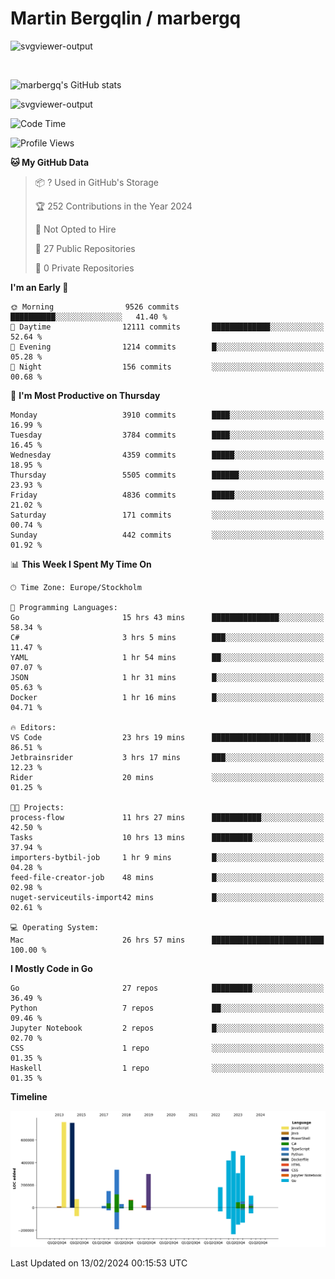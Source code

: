 # Martin Bergqlin / marbergq

![svgviewer-output](https://user-images.githubusercontent.com/2405410/206014777-22d41ecb-c24f-421d-b7d9-bba2cb5bb0de.svg)

<br>

<!--- [![Martin's Week](https://github-readme-stats.vercel.app/api/wakatime?username=marbergq&theme=dark)](https://github.com/anuraghazra/github-readme-stats) -->

![marbergq's GitHub stats](https://github-readme-stats.vercel.app/api?username=marbergq&count_private=true&show_icons=true)

![svgviewer-output](https://wakatime.com/badge/user/3f0a2069-6683-4e19-9a4a-7d21ea815067.svg)

<!--START_SECTION:waka-->
![Code Time](http://img.shields.io/badge/Code%20Time-3%2C724%20hrs%2022%20mins-blue)

![Profile Views](http://img.shields.io/badge/Profile%20Views-0-blue)

**🐱 My GitHub Data** 

> 📦 ? Used in GitHub's Storage 
 > 
> 🏆 252 Contributions in the Year 2024
 > 
> 🚫 Not Opted to Hire
 > 
> 📜 27 Public Repositories 
 > 
> 🔑 0 Private Repositories 
 > 
**I'm an Early 🐤** 

```text
🌞 Morning                9526 commits        ██████████░░░░░░░░░░░░░░░   41.40 % 
🌆 Daytime                12111 commits       █████████████░░░░░░░░░░░░   52.64 % 
🌃 Evening                1214 commits        █░░░░░░░░░░░░░░░░░░░░░░░░   05.28 % 
🌙 Night                  156 commits         ░░░░░░░░░░░░░░░░░░░░░░░░░   00.68 % 
```
📅 **I'm Most Productive on Thursday** 

```text
Monday                   3910 commits        ████░░░░░░░░░░░░░░░░░░░░░   16.99 % 
Tuesday                  3784 commits        ████░░░░░░░░░░░░░░░░░░░░░   16.45 % 
Wednesday                4359 commits        █████░░░░░░░░░░░░░░░░░░░░   18.95 % 
Thursday                 5505 commits        ██████░░░░░░░░░░░░░░░░░░░   23.93 % 
Friday                   4836 commits        █████░░░░░░░░░░░░░░░░░░░░   21.02 % 
Saturday                 171 commits         ░░░░░░░░░░░░░░░░░░░░░░░░░   00.74 % 
Sunday                   442 commits         ░░░░░░░░░░░░░░░░░░░░░░░░░   01.92 % 
```


📊 **This Week I Spent My Time On** 

```text
🕑︎ Time Zone: Europe/Stockholm

💬 Programming Languages: 
Go                       15 hrs 43 mins      ███████████████░░░░░░░░░░   58.34 % 
C#                       3 hrs 5 mins        ███░░░░░░░░░░░░░░░░░░░░░░   11.47 % 
YAML                     1 hr 54 mins        ██░░░░░░░░░░░░░░░░░░░░░░░   07.07 % 
JSON                     1 hr 31 mins        █░░░░░░░░░░░░░░░░░░░░░░░░   05.63 % 
Docker                   1 hr 16 mins        █░░░░░░░░░░░░░░░░░░░░░░░░   04.71 % 

🔥 Editors: 
VS Code                  23 hrs 19 mins      ██████████████████████░░░   86.51 % 
Jetbrainsrider           3 hrs 17 mins       ███░░░░░░░░░░░░░░░░░░░░░░   12.23 % 
Rider                    20 mins             ░░░░░░░░░░░░░░░░░░░░░░░░░   01.25 % 

🐱‍💻 Projects: 
process-flow             11 hrs 27 mins      ███████████░░░░░░░░░░░░░░   42.50 % 
Tasks                    10 hrs 13 mins      █████████░░░░░░░░░░░░░░░░   37.94 % 
importers-bytbil-job     1 hr 9 mins         █░░░░░░░░░░░░░░░░░░░░░░░░   04.28 % 
feed-file-creator-job    48 mins             █░░░░░░░░░░░░░░░░░░░░░░░░   02.98 % 
nuget-serviceutils-import42 mins             █░░░░░░░░░░░░░░░░░░░░░░░░   02.61 % 

💻 Operating System: 
Mac                      26 hrs 57 mins      █████████████████████████   100.00 % 
```

**I Mostly Code in Go** 

```text
Go                       27 repos            █████████░░░░░░░░░░░░░░░░   36.49 % 
Python                   7 repos             ██░░░░░░░░░░░░░░░░░░░░░░░   09.46 % 
Jupyter Notebook         2 repos             █░░░░░░░░░░░░░░░░░░░░░░░░   02.70 % 
CSS                      1 repo              ░░░░░░░░░░░░░░░░░░░░░░░░░   01.35 % 
Haskell                  1 repo              ░░░░░░░░░░░░░░░░░░░░░░░░░   01.35 % 
```



**Timeline**

![Lines of Code chart](https://raw.githubusercontent.com/marbergq/marbergq/main/assets/bar_graph.png)


 Last Updated on 13/02/2024 00:15:53 UTC
<!--END_SECTION:waka-->
